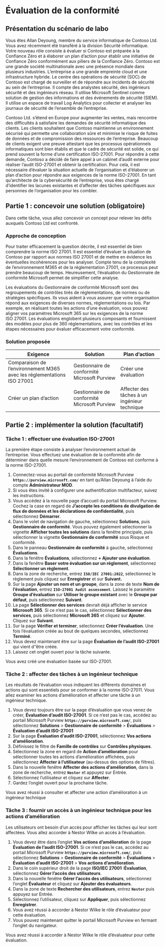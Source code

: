 # Évaluation de la conformité

## Présentation du scénario de labo

Vous êtes Allan Deyoung, membre du service informatique de Contoso Ltd. Vous avez récemment été transféré à la division Sécurité informatique. Votre nouveau rôle consiste à évaluer si Contoso est préparée à la Confiance Zéro et à élaborer un plan d’action pour établir une initiative de Confiance Zéro conformément aux piliers de la Confiance Zéro. Contoso est une grande société multinationale avec une présence mondiale dans plusieurs industries. L’entreprise a une grande empreinte cloud et une infrastructure hybride. Le centre des opérations de sécurité (SOC) de Contoso est chargé de surveiller et de répondre aux incidents de sécurité au sein de l’entreprise. Il compte des analystes sécurité, des ingénieurs sécurité et des ingénieurs réseau. Il utilise Microsoft Sentinel comme solution de gestion des informations et des événements de sécurité (SIEM). Il utilise un espace de travail Log Analytics pour collecter et analyser les journaux de sécurité de l’ensemble de l’entreprise.

Contoso Ltd. s’étend en Europe pour augmenter les ventes, mais rencontre des difficultés à satisfaire les demandes de sécurité informatique des clients. Les clients souhaitent que Contoso maintienne un environnement sécurisé qui permette une collaboration sûre et minimise le risque de fuites de données et de compromission des ressources de l’entreprise. Beaucoup de clients exigent une preuve attestant que les processus opérationnels informatiques sont bien établis et que le cadre de sécurité est solide, ce qui prend souvent la forme d’une certification ISO-27001. Pour répondre à cette demande, Contoso a décidé de faire appel à un cabinet d’audit externe pour réaliser l’audit ISO-27001 et obtenir la certification. Pour cela, il est nécessaire d’évaluer la situation actuelle de l’organisation et d’élaborer un plan d’action pour répondre aux exigences de la norme ISO-27001. En tant qu’architecte de la cybersécurité de l’entreprise, vous êtes chargé d’identifier les lacunes existantes et d’affecter des tâches spécifiques aux personnes de l’organisation pour les combler.

## Partie 1 : concevoir une solution (obligatoire)

Dans cette tâche, vous allez concevoir un concept pour relever les défis auxquels Contoso Ltd est confronté.

### Approche de conception

Pour traiter efficacement la question décrite, il est essentiel de bien comprendre la norme ISO 27001. Il est essentiel d’évaluer la situation de Contoso par rapport aux normes ISO 27001 et de mettre en évidence les éventuelles incohérences pour les analyser. Compte tenu de la complexité de l’environnement M365 et de la réglementation 27001, ce processus peut prendre beaucoup de temps. Heureusement, l’évaluation du Gestionnaire de conformité Microsoft permet de simplifier cette analyse.

Les évaluations du Gestionnaire de conformité Microsoft sont des regroupements de contrôles tirés de réglementations, de normes ou de stratégies spécifiques. Ils vous aident à vous assurer que votre organisation répond aux exigences de diverses normes, réglementations ou lois. Par exemple, en réalisant toutes les actions d’une évaluation, vous pouvez aligner vos paramètres Microsoft 365 sur les exigences de la norme ISO 27001. Les évaluations englobent plusieurs composants et fournissent des modèles pour plus de 360 réglementations, avec les contrôles et les étapes nécessaires pour évaluer efficacement votre conformité. 

### Solution proposée

|Exigence|Solution|Plan d’action|
|----|----|----|
|Comparaison de l’environnement M365 avec les réglementations ISO 27001|Gestionnaire de conformité Microsoft Purview|Créer une évaluation|
|Créer un plan d’action|Gestionnaire de conformité Microsoft Purview|Affecter des tâches à un ingénieur technique|

## Partie 2 : implémenter la solution (facultatif)

### Tâche 1 : effectuer une évaluation ISO-27001

La première étape consiste à analyser l’environnement actuel de l’entreprise. Vous effectuez une évaluation de la conformité afin de déterminer dans quelle mesure l’environnement de Contoso est conforme à la norme ISO-27001.

1. Connectez-vous au portail de conformité Microsoft Purview **`https://purview.microsoft.com/`** en tant qu’Allan Deyoung à l’aide du compte **Administrateur MOD**.
1. Si vous êtes invité à configurer une authentification multifacteur, suivez les instructions.
1. Vous accédez à la nouvelle page d’accueil du portail Microsoft Purview. Cochez la case en regard de **J’accepte les conditions de divulgation de flux de données et les déclarations de confidentialité**, puis sélectionnez **Démarrer**.
1. Dans le volet de navigation de gauche, sélectionnez **Solutions**, puis **Gestionnaire de conformité**. Vous pouvez également sélectionner la vignette **Afficher toutes les solutions** dans la fenêtre principale, puis sélectionner la vignette **Gestionnaire de conformité** sous Risque et conformité.
1. Dans le panneau **Gestionnaire de conformité** à gauche, sélectionnez **Évaluations**.
1. Dans la fenêtre **Évaluations**, sélectionnez **+ Ajouter une évaluation**.
1. Dans la fenêtre **Baser votre évaluation sur un réglement**, sélectionnez **Sélectionner un règlement**.
1. Dans la zone de recherche, entrez **`ISO/IEC 27001:2022`**, sélectionnez le règlement puis cliquez sur **Enregistrer** et sur **Suivant.**
1. Sur la page **Ajouter un nom et un groupe**, dans la zone de texte **Nom de l’évaluation**, entrez **`ISO-27001 Audit assessment`**. Laissez le paramètre **Groupe d’évaluation** sur **Utiliser le groupe existant** avec le **Groupe par défaut**, puis sélectionnez **Suivant**.
1. La page **Sélectionner des services** devrait déjà afficher le service **Microsoft 365**.  Si ce n’est pas le cas, sélectionnez **Sélectionner des services**, puis sélectionnez **Microsoft 365** et cliquez sur **Ajouter**. Cliquez sur **Suivant**.
1. Sur la page **Vérifier et terminer**, sélectionnez **Créer l’évaluation**. Une fois l’évaluation créée au bout de quelques secondes, sélectionnez **Terminé**.
1. Vous devez maintenant être sur la page **Évaluation de l’audit ISO-27001** qui vient d‘’être créée.
1. Laissez cet onglet ouvert pour la tâche suivante.

Vous avez créé une évaluation basée sur ISO-27001.

### Tâche 2 : affecter des tâches à un ingénieur technique

Les résultats de l’évaluation vous indiquent les différents domaines et actions qui sont essentiels pour se conformer à la norme ISO-27011. Vous allez examiner les actions d’amélioration et affecter une tâche à un ingénieur technique.

1. Vous devez toujours être sur la page d’évaluation que vous venez de créer, **Évaluation d’audit ISO-27001**.  Si ce n’est pas le cas, accédez au portail Microsoft Purview **`https://purview.microsoft.com/`**, puis sélectionnez **Solutions** > **Gestionnaire de conformité** > **Évaluations** > **Évaluation d’audit ISO-27001**
1. Sur la page **Évaluation d’audit ISO-27001**, sélectionnez **Vos actions d’amélioration**.
1. Définissez le filtre de **Famille de contrôles** sur **Contrôles physiques**.
1. Sélectionnez la zone en regard de **Action d’amélioration** pour sélectionner toutes les actions d’amélioration affichées, puis sélectionnez **Affecter à l’utilisateur** (au-dessus des options de filtres).
1. Dans la nouvelle fenêtre **Affecter des actions d’amélioration**, dans la zone de recherche, entrez **`Nestor`** et appuyez sur Entrée.
1. Sélectionnez l’utilisateur et cliquez sur **Affecter**.
1. Gardez l’onglet ouvert pour la prochaine tâche.

Vous avez réussi à consulter et affecter une action d’amélioration à un ingénieur technique

### Tâche 3 : fournir un accès à un ingénieur technique pour les actions d’amélioration

Les utilisateurs ont besoin d’un accès pour afficher les tâches qui leur sont affectées. Vous allez accorder à Nestor Wilke un accès à l’évaluation.

1. Vous devez être dans l’onglet **Vos actions d’amélioration** de la page **Évaluation de l’audit ISO-27001**.  Si ce n’est pas le cas, accédez au portail Microsoft Purview **`https://purview.microsoft.com/`**, puis sélectionnez **Solutions** > **Gestionnaire de conformité** > **Évaluations** > **Évaluation d’audit ISO-27001** > **Vos actions d’amélioration**.
1. Dans le coin supérieur droit de la page **ISO/IEC 27001 :Évaluation**, sélectionnez **Gérer l’accès des utilisateurs**.
1. Dans la nouvelle fenêtre **Gérer l’accès des utilisateurs**, sélectionnez l’onglet **Évaluateur** et cliquez sur **Ajouter des évaluateurs**.
1. Dans la zone de texte **Rechercher des utilisateurs**, entrez **`Nestor`** puis appuyez sur Entrée.
1. Sélectionnez l’utilisateur, cliquez sur **Appliquer**, puis sélectionnez **Enregistrer**.
1. Vous avez réussi à accorder à Nestor Wilke le rôle d’évaluateur pour cette évaluation.
1. Vous pouvez maintenant quitter le portail Microsoft Purview en fermant l’onglet du navigateur.

Vous avez réussi à accorder à Nestor Wilke le rôle d’évaluateur pour cette évaluation.

